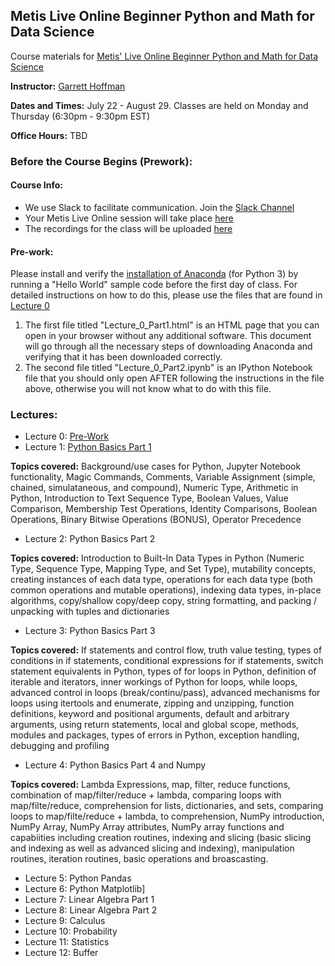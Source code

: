 ## Metis Live Online Beginner Python and Math for Data Science

Course materials for [Metis' Live Online Beginner Python and Math for Data Science](https://www.thisismetis.com/courses/beginner-python-and-math-for-data-science) 

**Instructor:** [Garrett Hoffman](https://www.linkedin.com/in/garrettleehoffman/)

**Dates and Times:** July 22 - August 29.  Classes are held on Monday and Thursday (6:30pm - 9:30pm EST)

**Office Hours:** TBD  

### Before the Course Begins (Prework):

#### Course Info:
* We use Slack to facilitate communication.  Join the [Slack Channel](https://metis-bpm-datascience.slack.com/messages/GLFVA5KLL)
* Your Metis Live Online session will take place [here](thisismetis.zoom.us/j/300421085)
* The recordings for the class will be uploaded [here](https://drive.google.com/drive/u/1/folders/1XD_Bj7y_cYyJjBVTkkkgLngmtsy6XhhO)

#### Pre-work: 
Please install and verify the [installation of Anaconda](https://www.anaconda.com/download/#macos) (for Python 3) by running a "Hello World" sample code before the first day of class.
For detailed instructions on how to do this, please use the files that are found in [Lecture 0](https://github.com/thisismetis/lol19_bpm15_jul22/tree/master/Lectures/Lecture_0)

1. The first file titled "Lecture_0_Part1.html" is an HTML page that you can open in your browser without any additional software. This document will go through all the necessary steps of downloading Anaconda and verifying that it has been downloaded correctly. 
2. The second file titled "Lecture_0_Part2.ipynb" is an IPython Notebook file that you should only open AFTER following the instructions in the file above, otherwise you will not know what to do with this file.  

### Lectures: 

* Lecture 0:  [Pre-Work](https://github.com/thisismetis/lol19_bpm15_jul22/tree/master/Lectures/Lecture_0)
* Lecture 1:  [Python Basics Part 1](https://github.com/thisismetis/lol19_bpm15_jul22/tree/master/Lectures/Lecture_1)

**Topics covered:** Background/use cases for Python, Jupyter Notebook functionality, Magic Commands, Comments, Variable Assignment (simple, chained, simulataneous, and compound), Numeric Type, Arithmetic in Python, Introduction to Text Sequence Type, Boolean Values, Value Comparison, Membership Test Operations, Identity Comparisons, Boolean Operations, Binary Bitwise Operations (BONUS), Operator Precedence

* Lecture 2:  Python Basics Part 2

**Topics covered:** Introduction to Built-In Data Types in Python (Numeric Type, Sequence Type, Mapping Type, and Set Type), mutability concepts, creating instances of each data type, operations for each data type (both common operations and mutable operations), indexing data types, in-place algorithms, copy/shallow copy/deep copy, string formatting, and packing / unpacking with tuples and dictionaries

* Lecture 3:  Python Basics Part 3

**Topics covered:** If statements and control flow, truth value testing, types of conditions in if statements, conditional expressions for if statements, switch statement equivalents in Python, types of for loops in Python, definition of iterable and iterators, inner workings of Python for loops, while loops, advanced control in loops (break/continu/pass), advanced mechanisms for loops using itertools and enumerate, zipping and unzipping, function definitions, keyword and positional arguments, default and arbitrary arguments, using return statements, local and global scope, methods, modules and packages, types of errors in Python, exception handling, debugging and profiling

* Lecture 4:  Python Basics Part 4 and Numpy

**Topics covered:** Lambda Expressions, map, filter, reduce functions, combination of map/filter/reduce + lambda, comparing loops with map/filte/reduce, comprehension for lists, dictionaries, and sets, comparing loops to map/filte/reduce + lambda, to comprehension, NumPy introduction, NumPy Array, NumPy Array attributes, NumPy array functions and capabiities including creation routines, indexing and slicing (basic slicing and indexing as well as advanced slicing and indexing), manipulation routines, iteration routines, basic operations and broascasting.

* Lecture 5:  Python Pandas
* Lecture 6:  Python Matplotlib]
* Lecture 7:  Linear Algebra Part 1
* Lecture 8:  Linear Algebra Part 2
* Lecture 9:  Calculus
* Lecture 10:  Probability
* Lecture 11:  Statistics
* Lecture 12:  Buffer



